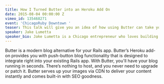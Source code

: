 ```yaml
---
title: How I Turned Butter into an Heroku Add On
date: 2015-08-04 00:00:00 Z
vimeo_id: 135468271
event: 'ChicagoRuby Downtown '
teaser: This talk will give you an idea of how using Butter can take your idea from concept to publicly available in the Heroku ecosystem.
speaker: Jake Lumetta
speaker_bio: Jake Lumetta is a Chicago entrepreneur who loves building great products. He's experienced the pain of setting up one too many Wordpress blogs and wants to save fellow Rails brethren and sistren from the same pain. Currently Jake is the lead engineer at Choose Energy. Formerly CTO at Power2Switch, Jake has been in various engineering and product roles his entire career.
---
```


Butter is a modern blog alternative for your Rails app. Butter’s Heroku add-on provides you with push-button blog functionality that is designed to integrate right into your existing Rails app. With Butter, you'll have your blog running in seconds. There’s nothing to host, and you never need to upgrade or patch it. Butter serves up your images via CDN to deliver your content instantly and comes built-in with SEO goodness.
